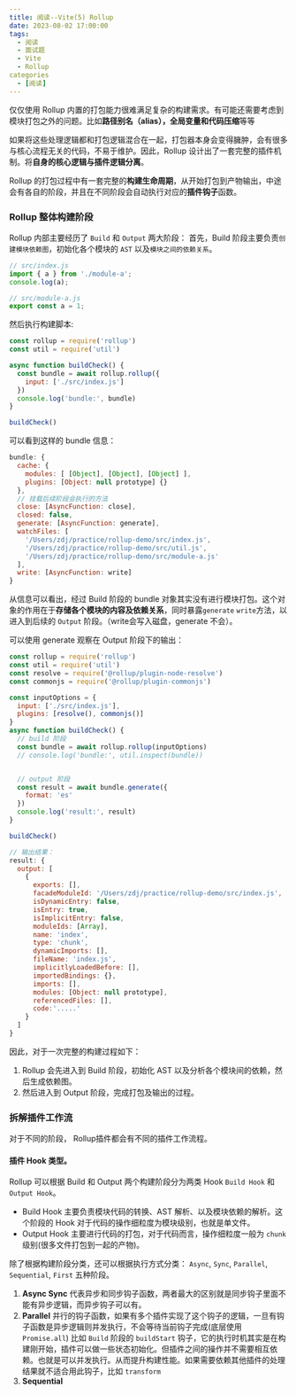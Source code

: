 ```yaml
---
title: 阅读--Vite(5) Rollup
date: 2023-08-02 17:00:00
tags:
  - 阅读
  - 面试题
  - Vite
  - Rollup
categories
  - [阅读]
---
```


仅仅使用 Rollup 内置的打包能力很难满足复杂的构建需求。有可能还需要考虑到模块打包之外的问题。比如**路径别名（alias），全局变量和代码压缩**等等

如果将这些处理逻辑都和打包逻辑混合在一起，打包器本身会变得臃肿，会有很多与核心流程无关的代码，不易于维护。因此，Rollup 设计出了一套完整的插件机制。将**自身的核心逻辑与插件逻辑分离**。 

Rollup 的打包过程中有一套完整的**构建生命周期**，从开始打包到产物输出，中途会有各自的阶段，并且在不同阶段会自动执行对应的**插件钩子**函数。


### Rollup 整体构建阶段

Rollup 内部主要经历了 `Build` 和 `Output` 两大阶段：
  首先，Build 阶段主要负责`创建模块依赖图`，初始化各个模块的 `AST` 以及`模块之间的依赖关系`。

```ts
// src/index.js
import { a } from './module-a';
console.log(a);

// src/module-a.js
export const a = 1;
```


然后执行构建脚本:
```js
const rollup = require('rollup')
const util = require('util')

async function buildCheck() {
  const bundle = await rollup.rollup({
    input: ['./src/index.js']
  })
  console.log('bundle:', bundle)
}

buildCheck()
```

可以看到这样的 bundle 信息：
```js
bundle: {
  cache: {
    modules: [ [Object], [Object], [Object] ],
    plugins: [Object: null prototype] {}
  },
  // 挂载后续阶段会执行的方法
  close: [AsyncFunction: close],
  closed: false,
  generate: [AsyncFunction: generate],
  watchFiles: [
    '/Users/zdj/practice/rollup-demo/src/index.js',
    '/Users/zdj/practice/rollup-demo/src/util.js',
    '/Users/zdj/practice/rollup-demo/src/module-a.js'
  ],
  write: [AsyncFunction: write]
}
```

从信息可以看出，经过 Build 阶段的 bundle 对象其实没有进行模块打包。这个对象的作用在于**存储各个模块的内容及依赖关系**，同时暴露`generate` `write`方法，以进入到后续的 `Output` 阶段。（write会写入磁盘，generate 不会）。

可以使用 generate 观察在 Output 阶段下的输出：
```js
const rollup = require('rollup')
const util = require('util')
const resolve = require('@rollup/plugin-node-resolve')
const commonjs = require('@rollup/plugin-commonjs')

const inputOptions = {
  input: ['./src/index.js'],
  plugins: [resolve(), commonjs()]
}
async function buildCheck() {
  // build 阶段
  const bundle = await rollup.rollup(inputOptions)
  // console.log('bundle:', util.inspect(bundle))


  // output 阶段
  const result = await bundle.generate({
    format: 'es'
  })
  console.log('result:', result)
}

buildCheck()

// 输出结果：
result: {
  output: [
    {
      exports: [],
      facadeModuleId: '/Users/zdj/practice/rollup-demo/src/index.js',
      isDynamicEntry: false,
      isEntry: true,
      isImplicitEntry: false,
      moduleIds: [Array],
      name: 'index',
      type: 'chunk',
      dynamicImports: [],
      fileName: 'index.js',
      implicitlyLoadedBefore: [],
      importedBindings: {},
      imports: [],
      modules: [Object: null prototype],
      referencedFiles: [],
      code:'.....'
    }
  ]
}
```

因此，对于一次完整的构建过程如下：
1. Rollup 会先进入到 Build 阶段，初始化 AST 以及分析各个模块间的依赖，然后生成依赖图。
2. 然后进入到 Output 阶段，完成打包及输出的过程。


### 拆解插件工作流
对于不同的阶段， Rollup插件都会有不同的插件工作流程。

#### 插件 Hook 类型。
Rollup 可以根据 Build 和 Output 两个构建阶段分为两类 Hook `Build Hook` 和 `Output Hook`。

- Build Hook 主要负责模块代码的转换、AST 解析、以及模块依赖的解析。这个阶段的 Hook 对于代码的操作细粒度为模块级别，也就是单文件。
- Output Hook 主要进行代码的打包，对于代码而言，操作细粒度一般为 `chunk` 级别(很多文件打包到一起的产物)。

除了根据构建阶段分类，还可以根据执行方式分类： `Async`, `Sync`, `Parallel`, `Sequential`, `First` 五种阶段。


1. **Async Sync** 
  代表异步和同步钩子函数，两者最大的区别就是同步钩子里面不能有异步逻辑，而异步钩子可以有。
2.  **Parallel** 
  并行的钩子函数，如果有多个插件实现了这个钩子的逻辑，一旦有钩子函数是异步逻辑则并发执行，不会等待当前钩子完成(底层使用 `Promise.all`)
  比如 `Build` 阶段的 `buildStart` 钩子，它的执行时机其实是在构建刚开始，插件可以做一些状态初始化。但插件之间的操作并不需要相互依赖。也就是可以并发执行。从而提升构建性能。如果需要依赖其他插件的处理结果就不适合用此钩子，比如 `transform`
3. **Sequential**